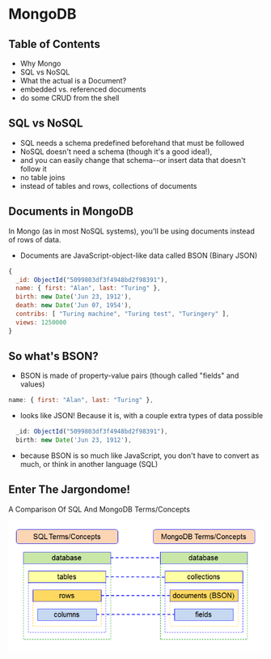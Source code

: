 # MongoDB

## Table of Contents

- Why Mongo
- SQL vs NoSQL
- What the actual is a Document?
- embedded vs. referenced documents
- do some CRUD from the shell

## SQL vs NoSQL

- SQL needs a schema predefined beforehand that must be followed
- NoSQL doesn't need a schema (though it's a good idea!),
- and you can easily change that schema--or insert data that doesn't follow it
- no table joins
- instead of tables and rows, collections of documents

## Documents in MongoDB

In Mongo (as in most NoSQL systems), you'll be using documents instead of rows of data.

- Documents are JavaScript-object-like data called BSON (Binary JSON)

```javascript
{
  _id: ObjectId("5099803df3f4948bd2f98391"),
  name: { first: "Alan", last: "Turing" },
  birth: new Date('Jun 23, 1912'),
  death: new Date('Jun 07, 1954'),
  contribs: [ "Turing machine", "Turing test", "Turingery" ],
  views: 1250000
}
```

## So what's BSON?

- BSON is made of property-value pairs (though called "fields" and values)

```javascript
name: { first: "Alan", last: "Turing" },
```

- looks like JSON! Because it is, with a couple extra types of data possible

```javascript
  _id: ObjectId("5099803df3f4948bd2f98391"),
  birth: new Date('Jun 23, 1912'),
```

- because BSON is so much like JavaScript, you don't have to convert as much, or think in another language (SQL)

## Enter The Jargondome!

A Comparison Of SQL And MongoDB Terms/Concepts

![database->database, tables->collections, rows->documents (BSON), columns->fields](./sql-mongodb-correspondence.png)
